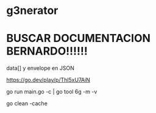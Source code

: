 # g3nerator




# BUSCAR DOCUMENTACION BERNARDO!!!!!!





data[] y envelope en JSON


https://go.dev/play/p/Thl5xU7AiN


go run main.go -c | go tool 6g -m -v

go clean -cache


